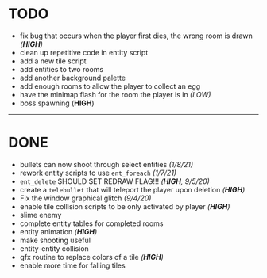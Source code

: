 # TODO

 - fix bug that occurs when the player first dies, the wrong room is drawn *(**HIGH**)*
 - clean up repetitive code in entity script
 - add a new tile script
 - add entities to two rooms
 - add another background palette
 - add enough rooms to allow the player to collect an egg
 - have the minimap flash for the room the player is in *(LOW)*
 - boss spawning (**HIGH**)
 
---

# DONE
 - bullets can now shoot through select entities *(1/8/21)*
 - rework entity scripts to use `ent_foreach` *(1/7/21)*
 - `ent_delete` SHOULD SET REDRAW FLAG!!! *(**HIGH**, 9/5/20)*
 - create a `telebullet` that will teleport the player upon deletion *(**HIGH**)*
 - Fix the window graphical glitch *(9/4/20)*
 - enable tile collision scripts to be only activated by player *(**HIGH**)*
 - slime enemy
 - complete entity tables for completed rooms
 - entity animation *(**HIGH**)*
 - make shooting useful
 - entity-entity collision
 - gfx routine to replace colors of a tile *(**HIGH**)*
 - enable more time for falling tiles
